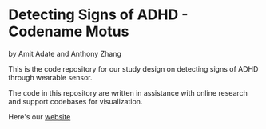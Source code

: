 # Detecting Signs of ADHD - Codename Motus

by Amit Adate and Anthony Zhang

This is the code repository for our study design on detecting signs of ADHD through wearable sensor.

The code in this repository are written in assistance with online research and support codebases for visualization.

Here's our [website](https://detect-adhd.weebly.com)
